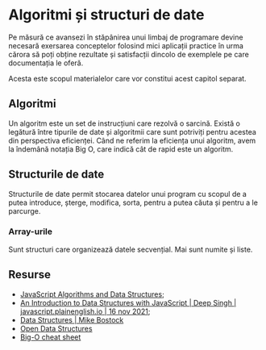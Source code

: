 # Algoritmi și structuri de date

Pe măsură ce avansezi în stăpânirea unui limbaj de programare devine necesară exersarea conceptelor folosind mici aplicații practice în urma cărora să poți obține rezultate și satisfacții dincolo de exemplele pe care documentația le oferă.

Acesta este scopul materialelor care vor constitui acest capitol separat.

## Algoritmi

Un algoritm este un set de instrucțiuni care rezolvă o sarcină. Există o legătură între tipurile de date și algoritmii care sunt potriviți pentru acestea din perspectiva eficienței. Când ne referim la eficiența unui algoritm, avem la îndemână notația Big O, care indică cât de rapid este un algoritm.

## Structurile de date

Structurile de date permit stocarea datelor unui program cu scopul de a putea introduce, șterge, modifica, sorta, pentru a putea căuta și pentru a le parcurge.

### Array-urile

Sunt structuri care organizează datele secvențial. Mai sunt numite și liste.


## Resurse

- [JavaScript Algorithms and Data Structures](https://www.freecodecamp.org/learn/javascript-algorithms-and-data-structures/);
- [An Introduction to Data Structures with JavaScript | Deep Singh | javascript.plainenglish.io | 16 nov 2021](https://javascript.plainenglish.io/an-introduction-to-data-structures-with-javascript-69fcd76045ef);
- [Data Structures | Mike Bostock](https://observablehq.com/collection/@mbostock/data-structures)
- [Open Data Structures](http://opendatastructures.org/)
- [Big-O cheat sheet](https://www.bigocheatsheet.com/)
